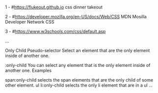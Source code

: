 1 - #https://flukeout.github.io
css dinner takeout 

2 - #https://developer.mozilla.org/en-US/docs/Web/CSS
MDN Mosilla Developer Network CSS


3 - #https://www.w3schools.com/css/default.asp

...

Only Child Pseudo-selector
Select an element that are the only element inside of another one.

:only-child
You can select any element that is the only element inside of another one.
Examples

span:only-child selects the span elements that are the only child of some other element.
ul li:only-child selects the only li element that are in a ul
...
